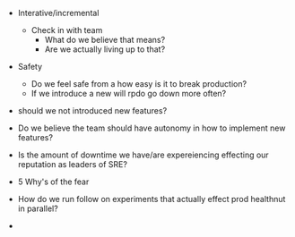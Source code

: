 - Interative/incremental 
  - Check in with team 
    - What do we believe that means?
    - Are we actually living up to that?
- Safety
  - Do we feel safe from a how easy is it to break production?
  - If we introduce a new will rpdo go down more often?

- should we not introduced new features?
- Do we believe the team should have autonomy in how to implement new features?
- Is the amount of downtime we have/are expereiencing effecting our reputation as leaders of SRE?

- 5 Why's of the fear

- How do we run follow on experiments that actually effect prod healthnut in parallel?
- 